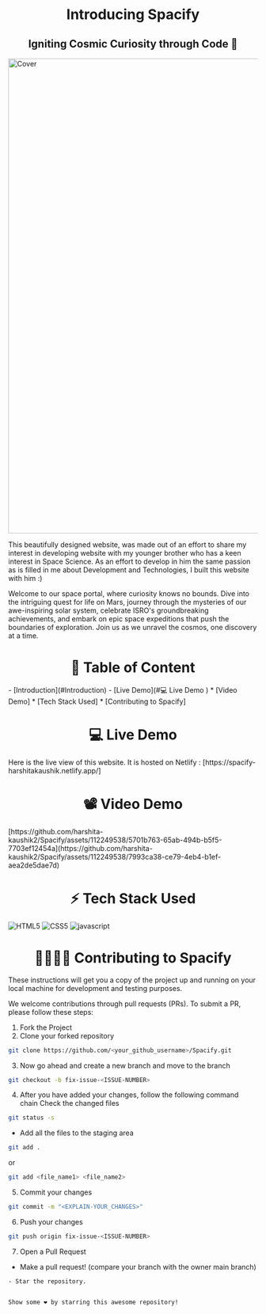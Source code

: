 <h1 align="center" font-size="12">Introducing Spacify</h1>
<h2 align="center" font-size="10">Igniting Cosmic Curiosity through Code 🚀</h2>

<img width="960" alt="Cover" src="https://github.com/harshita-kaushik2/Spacify/assets/112249538/ee63725c-da8b-4bcd-baa8-b89bee719a02">

This beautifully designed website, was made out of an effort to share my interest in developing website with my younger brother who has a keen interest in Space Science. As an effort to develop in him the same passion as is filled in me about Development and Technologies, I built this website with him :)

Welcome to our space portal, where curiosity knows no bounds. Dive into the intriguing quest for life on Mars, journey through the mysteries of our awe-inspiring solar system, celebrate ISRO's groundbreaking achievements, and embark on epic space expeditions that push the boundaries of exploration. Join us as we unravel the cosmos, one discovery at a time.

<div align="center"><h1>📃 Table of Content</h1></div>
- [Introduction](#Introduction)
- [Live Demo](#💻 Live Demo )
* [Video Demo]
* [Tech Stack Used]
* [Contributing to Spacify]

<div align="center"><h1>💻 Live Demo </h1></div>
Here is the live view of this website. It is hosted on Netlify : [https://spacify-harshitakaushik.netlify.app/]

<div align="center"><h1>📽️ Video Demo</h1></div>
[https://github.com/harshita-kaushik2/Spacify/assets/112249538/5701b763-65ab-494b-b5f5-7703ef12454a](https://github.com/harshita-kaushik2/Spacify/assets/112249538/7993ca38-ce79-4eb4-b1ef-aea2de5dae7d)


<div align="center"><h1>⚡ Tech Stack Used</h1></div>

![HTML5](https://img.shields.io/badge/HTML5-E34F26?style=for-the-badge&logo=html5&logoColor=white)
![CSS5](https://img.shields.io/badge/CSS3-1572B6?style=for-the-badge&logo=css3&logoColor=white)
![javascript](https://img.shields.io/badge/javascript-F7DF1E?style=for-the-badge&logo=javascript&logoColor=black)

<div align="center"><h1>🫱🏻‍🫲🏻 Contributing to Spacify </h1></div>
These instructions will get you a copy of the project up and running on your local machine for development and testing purposes.

We welcome contributions through pull requests (PRs). To submit a PR, please follow these steps:

1. Fork the Project
2. Clone your forked repository

```sh
git clone https://github.com/<your_github_username>/Spacify.git
```

3. Now go ahead and create a new branch and move to the branch

```sh
git checkout -b fix-issue-<ISSUE-NUMBER>
```

4. After you have added your changes, follow the following command chain
   Check the changed files

```sh
git status -s
```

- Add all the files to the staging area

```sh
git add .
```

or

```sh
git add <file_name1> <file_name2>
```

5. Commit your changes

```sh
git commit -m "<EXPLAIN-YOUR_CHANGES>"
```

6. Push your changes

```sh
git push origin fix-issue-<ISSUE-NUMBER>
```

7. Open a Pull Request

- Make a pull request! (compare your branch with the owner main branch)
```
- Star the repository.


Show some ❤️ by starring this awesome repository!
